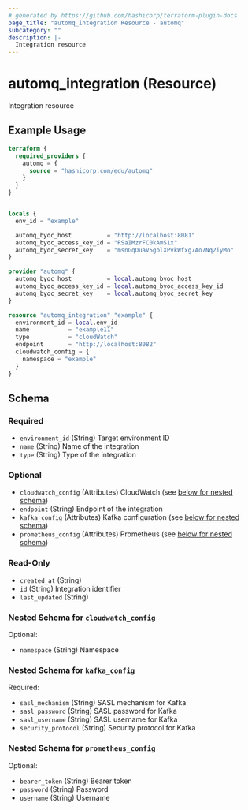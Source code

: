 ```yaml
---
# generated by https://github.com/hashicorp/terraform-plugin-docs
page_title: "automq_integration Resource - automq"
subcategory: ""
description: |-
  Integration resource
---
```


# automq_integration (Resource)

Integration resource

## Example Usage

```terraform
terraform {
  required_providers {
    automq = {
      source = "hashicorp.com/edu/automq"
    }
  }
}


locals {
  env_id = "example"

  automq_byoc_host          = "http://localhost:8081"
  automq_byoc_access_key_id = "RSaIMzrFC0kAmS1x"
  automq_byoc_secret_key    = "msnGqOuaV5gblXPvkWfxg7Ao7Nq2iyMo"
}

provider "automq" {
  automq_byoc_host          = local.automq_byoc_host
  automq_byoc_access_key_id = local.automq_byoc_access_key_id
  automq_byoc_secret_key    = local.automq_byoc_secret_key
}

resource "automq_integration" "example" {
  environment_id = local.env_id
  name           = "example11"
  type           = "cloudWatch"
  endpoint       = "http://localhost:8082"
  cloudwatch_config = {
    namespace = "example"
  }
}
```

<!-- schema generated by tfplugindocs -->
## Schema

### Required

- `environment_id` (String) Target environment ID
- `name` (String) Name of the integration
- `type` (String) Type of the integration

### Optional

- `cloudwatch_config` (Attributes) CloudWatch (see [below for nested schema](#nestedatt--cloudwatch_config))
- `endpoint` (String) Endpoint of the integration
- `kafka_config` (Attributes) Kafka configuration (see [below for nested schema](#nestedatt--kafka_config))
- `prometheus_config` (Attributes) Prometheus (see [below for nested schema](#nestedatt--prometheus_config))

### Read-Only

- `created_at` (String)
- `id` (String) Integration identifier
- `last_updated` (String)

<a id="nestedatt--cloudwatch_config"></a>
### Nested Schema for `cloudwatch_config`

Optional:

- `namespace` (String) Namespace


<a id="nestedatt--kafka_config"></a>
### Nested Schema for `kafka_config`

Required:

- `sasl_mechanism` (String) SASL mechanism for Kafka
- `sasl_password` (String) SASL password for Kafka
- `sasl_username` (String) SASL username for Kafka
- `security_protocol` (String) Security protocol for Kafka


<a id="nestedatt--prometheus_config"></a>
### Nested Schema for `prometheus_config`

Optional:

- `bearer_token` (String) Bearer token
- `password` (String) Password
- `username` (String) Username
